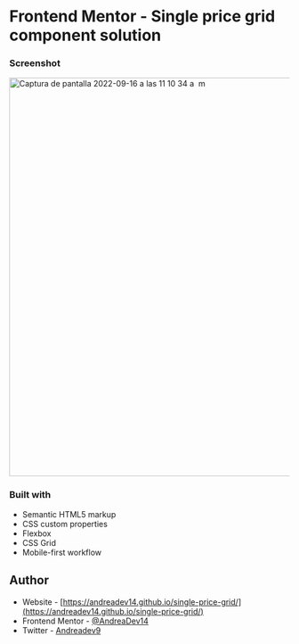 # Frontend Mentor - Single price grid component solution


### Screenshot

<img width="715" alt="Captura de pantalla 2022-09-16 a las 11 10 34 a  m" src="https://user-images.githubusercontent.com/108431169/190661441-d65d93c5-c8a0-4688-ab20-4868700e0cea.png">



### Built with

- Semantic HTML5 markup
- CSS custom properties
- Flexbox
- CSS Grid
- Mobile-first workflow



## Author

- Website - [https://andreadev14.github.io/single-price-grid/](https://andreadev14.github.io/single-price-grid/)
- Frontend Mentor - [@AndreaDev14](https://www.frontendmentor.io/profile/AndreaDev14)
- Twitter - [Andreadev9](https://twitter.com/Andreadev9)
